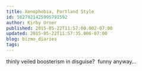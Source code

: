 ```yaml
---
title: Xenophobia, Portland Style
id: 5627921425995791592
author: Kirby Urner
published: 2015-05-22T11:57:00.002-07:00
updated: 2015-05-22T11:57:35.006-07:00
blog: bizmo_diaries
tags: 
---
```


thinly veiled boosterism in disguise?  funny anyway...